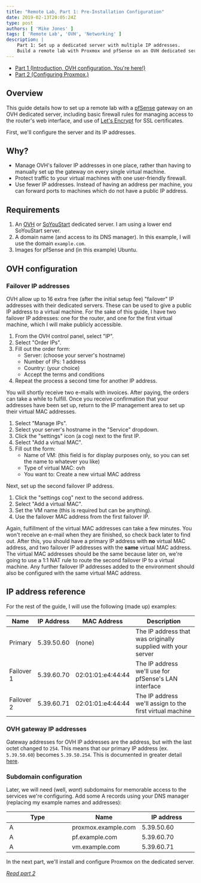 ```yaml
---
title: "Remote Lab, Part 1: Pre-Installation Configuration"
date: 2019-02-13T20:05:24Z
type: post
authors: [ 'Mike Jones' ]
tags: [ 'Remote Lab', 'OVH', 'Networking' ]
description: |
    Part 1: Set up a dedicated server with multiple IP addresses.
    Build a remote lab with Proxmox and pfSense on an OVH dedicated server.
---
```


* [Part 1 (Introduction, OVH configuration. You're here!)](#)
* [Part 2 (Configuring Proxmox.)](/posts/2019/02/13/configuring_proxmox/)

## Overview

This guide details how to set up a remote lab with a
[pfSense](https://www.pfsense.org/) gateway on an OVH dedicated server,
including basic firewall rules for managing access to the router's web
interface, and use of [Let's Encrypt](https://letsencrypt.org/) for SSL
certificates.

First, we'll configure the server and its IP addresses.

## Why?

* Manage OVH's failover IP addresses in one place, rather than having to
  manually set up the gateway on every single virtual machine.
* Protect traffic to your virtual machines with one user-friendly firewall.
* Use fewer IP addresses. Instead of having an address per machine, you can
  forward ports to machines which do not have a public IP address.

## Requirements

1. An [OVH](https://www.ovh.co.uk/) or [SoYouStart](https://www.soyoustart.com/en/)
   dedicated server. I am using a lower end SoYouStart server.
2. A domain name (and access to its DNS manager). In this example, I will use the
   domain `example.com`.
3. Images for pfSense and (in this example) Ubuntu.

## OVH configuration

### Failover IP addresses


OVH allow up to 16 extra free (after the initial setup fee) "failover" IP
addresses with their dedicated servers. These can be used to give a public IP
address to a virtual machine. For the sake of this guide, I have two failover IP
addresses: one for the router, and one for the first virtual machine, which I
will make publicly accessible.

1. From the OVH control panel, select "IP".
2. Select "Order IPs".
3. Fill out the order form:
    * Server: (choose your server's hostname)
    * Number of IPs: 1 address
    * Country: (your choice)
    * Accept the terms and conditions
4. Repeat the process a second time for another IP address.

You will shortly receive two e-mails with invoices. After paying, the orders can
take a while to fulfill. Once you receive confirmation that your addresses have
been set up, return to the IP management area to set up their virtual MAC
addresses.

1. Select "Manage IPs".
2. Select your server's hostname in the "Service" dropdown.
3. Click the "settings" icon (a cog) next to the first IP.
4. Select "Add a virtual MAC".
5. Fill out the form:
    * Name of VM: (this field is for display purposes only, so you can set the
      name to whatever you like)
    * Type of virtual MAC: ovh
    * You want to: Create a new virtual MAC address

Next, set up the second failover IP address.

1. Click the "settings cog" next to the second address.
2. Select "Add a virtual MAC".
3. Set the VM name (this is required but can be anything).
4. Use the failover MAC address from the first failover IP.

Again, fulfillment of the virtual MAC addresses can take a few minutes. You
won't receive an e-mail when they are finished, so check back later to find out.
After this, you should have a primary IP address with **no** virtual MAC
address, and two failover IP addresses with the **same** virtual MAC address.
The virtual MAC addresses should be the same because later on, we're going to
use a 1:1 NAT rule to route the second failover IP to a virtual machine. Any
further failover IP addresses added to the environment should also be
configured with the same virtual MAC address.

## IP address reference

For the rest of the guide, I will use the following (made up) examples:

<table class="table table-bordered">
    <colgroup>
        <col style="width: 15%">
        <col style="width: 15%">
        <col style="width: 15%">
        <col style="width: auto">
    </colgroup>
    <thead>
        <tr>
            <th>Name</th>
            <th>IP Address</th>
            <th>MAC Address</th>
            <th>Description</th>
        </tr>
    </thead>
    <tbody>
        <tr>
            <td>Primary</td>
            <td>5.39.50.60</td>
            <td>(none)</td>
            <td>The IP address that was originally supplied with your server</td>
        </tr>
        <tr>
            <td>Failover 1</td>
            <td>5.39.60.70</td>
            <td>02:01:01:e4:44:44</td>
            <td>The IP address we'll use for pfSense's LAN interface</td>
        </tr>
        <tr>
            <td>Failover 2</td>
            <td>5.39.60.71</td>
            <td>02:01:01:e4:44:44</td>
            <td>The IP address we'll assign to the first virtual machine</td>
        </tr>
    </tbody>
</table>

### OVH gateway IP addresses

Gateway addresses for OVH IP addresses are the address, but with the last octet
changed to `254`. This means that our primary IP address (ex. `5.39.50.60`)
becomes `5.39.50.254`. This is documented in greater detail
[here](https://docs.ovh.com/gb/en/dedicated/network-bridging/#determine-the-gateway-address).

### Subdomain configuration

Later, we will need (well, *want*) subdomains for memorable access to the
services we're configuring. Add some A records using your DNS manager (replacing
my example names and addresses):

<table class="table table-bordered">
    <colgroup>
        <col style="width: 33.3%">
        <col style="width: 33.3%">
        <col style="width: auto">
    </colgroup>
    <thead>
        <tr>
            <th>Type</th>
            <th>Name</th>
            <th>IP address</th>
        </tr>
    </thead>
    <tbody>
        <tr>
            <td>A</td>
            <td>proxmox.example.com</td>
            <td>5.39.50.60</td>
        </tr>
        <tr>
            <td>A</td>
            <td>pf.example.com</td>
            <td>5.39.60.70</td>
        </tr>
        <tr>
            <td>A</td>
            <td>vm.example.com</td>
            <td>5.39.60.71</td>
        </tr>
    </tbody>
</table>

In the next part, we'll install and configure Proxmox on the dedicated server.

*[Read part 2](/posts/2019/02/13/configuring_proxmox/)*

